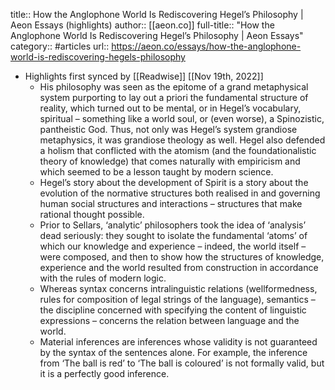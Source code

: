 title:: How the Anglophone World Is Rediscovering Hegel’s Philosophy | Aeon Essays (highlights)
author:: [[aeon.co]]
full-title:: "How the Anglophone World Is Rediscovering Hegel’s Philosophy | Aeon Essays"
category:: #articles
url:: https://aeon.co/essays/how-the-anglophone-world-is-rediscovering-hegels-philosophy

- Highlights first synced by [[Readwise]] [[Nov 19th, 2022]]
	- His philosophy was seen as the epitome of a grand metaphysical system purporting to lay out a priori the fundamental structure of reality, which turned out to be mental, or in Hegel’s vocabulary, spiritual – something like a world soul, or (even worse), a Spinozistic, pantheistic God. Thus, not only was Hegel’s system grandiose metaphysics, it was grandiose theology as well. Hegel also defended a holism that conflicted with the atomism (and the foundationalistic theory of knowledge) that comes naturally with empiricism and which seemed to be a lesson taught by modern science.
	- Hegel’s story about the development of Spirit is a story about the evolution of the normative structures both realised in and governing human social structures and interactions – structures that make rational thought possible.
	- Prior to Sellars, ‘analytic’ philosophers took the idea of ‘analysis’ dead seriously: they sought to isolate the fundamental ‘atoms’ of which our knowledge and experience – indeed, the world itself – were composed, and then to show how the structures of knowledge, experience and the world resulted from construction in accordance with the rules of modern logic.
	- Whereas syntax concerns intralinguistic relations (wellformedness, rules for composition of legal strings of the language), semantics – the discipline concerned with specifying the content of linguistic expressions – concerns the relation between language and the world.
	- Material inferences are inferences whose validity is not guaranteed by the syntax of the sentences alone. For example, the inference from ‘The ball is red’ to ‘The ball is coloured’ is not formally valid, but it is a perfectly good inference.